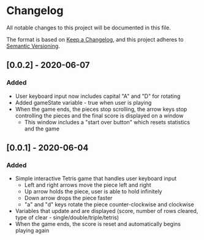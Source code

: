 # Changelog
All notable changes to this project will be documented in this file.

The format is based on [Keep a Changelog](https://keepachangelog.com/en/1.0.0/),
and this project adheres to [Semantic Versioning](https://semver.org/spec/v2.0.0.html).

## [0.0.2] - 2020-06-07
### Added
- User keyboard input now includes capital "A" and "D" for rotating
- Added gameState variable - true when user is playing
- When the game ends, the pieces stop scrolling, the arrow keys stop controlling the pieces and the final score is displayed on a window
  - This window includes a "start over button" which resets statistics and the game


## [0.0.1] - 2020-06-04
### Added
- Simple interactive Tetris game that handles user keyboard input
  - Left and right arrows move the piece left and right
  - Up arrow holds the piece, user is able to hold infinitely
  - Down arrow drops the piece faster
  - "a" and "d" keys rotate the piece counter-clockwise and clockwise
- Variables that update and are displayed (score, number of rows cleared, type of clear - single/double/triple/tetris)
- When the game ends, the score is reset and automatically begins playing again
